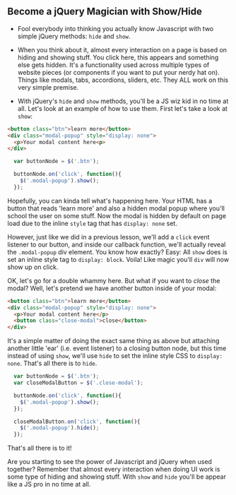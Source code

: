 ## Become a jQuery Magician with Show/Hide

- Fool everybody into thinking you actually know Javascript with two simple jQuery methods: `hide` and `show`. 

- When you think about it, almost every interaction on a page is based on hiding and showing stuff. You click here, this appears and something else gets hidden. It's a functionality used across multiple types of website pieces (or components if you want to put your nerdy hat on). Things like modals, tabs, accordions, sliders, etc. They ALL work on this very simple premise.

- With jQuery's `hide` and `show` methods, you'll be a JS wiz kid in no time at all. Let's look at an example of how to use them. First let's take a look at `show`:

~~~html
<button class="btn">learn more</button>
<div class="modal-popup" style="display: none">
  <p>Your modal content here<p>
</div>
~~~

~~~~js
  var buttonNode = $('.btn');

  buttonNode.on('click', function(){
    $('.modal-popup').show();
  });
~~~~

Hopefully, you can kinda tell what's happening here. Your HTML has a button that reads 'learn more' and also a hidden modal popup where you'll school the user on some stuff. Now the modal is hidden by default on page load due to the inline `style` tag that has `display: none` set.

However, just like we did in a previous lesson, we'll add a `click` event listener to our button, and inside our callback function, we'll actually reveal the `.modal-popup` div element. You know how exactly? Easy: All `show` does is set an inline style tag to `display: block`. Voila! Like magic you'll `div` will now show up on click.

OK, let's go for a double whammy here. But what if you want to *close* the modal? Well, let's pretend we have another button inside of your modal:

~~~html
<button class="btn">learn more</button>
<div class="modal-popup" style="display: none">
  <p>Your modal content here</p>
  <button class="close-modal">close</button>
</div>
~~~

It's a simple matter of doing the exact same thing as above but attaching another little 'ear' (i.e. event listener) to a closing button node, but this time instead of using `show`, we'll use `hide` to set the inline style CSS to `display: none`. That's all there is to `hide`.

~~~~js
  var buttonNode = $('.btn');
  var closeModalButton = $('.close-modal');

  buttonNode.on('click', function(){
    $('.modal-popup').show();
  });

  closeModalButton.on('click', function(){
    $('.modal-popup').hide();
  });
~~~~

That's all there is to it!

Are you starting to see the power of Javascript and jQuery when used together? Remember that almost every interaction when doing UI work is some type of hiding and showing stuff. With `show` and `hide` you'll be appear like a JS pro in no time at all.
